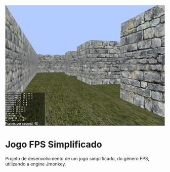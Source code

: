 <img src="jogofps-rodando.jpg" alt="Jogo FPS">

# Jogo FPS Simplificado #


Projeto de desenvolvimento de um jogo simplificado, do gênero FPS, utilizando a engine Jmonkey.
